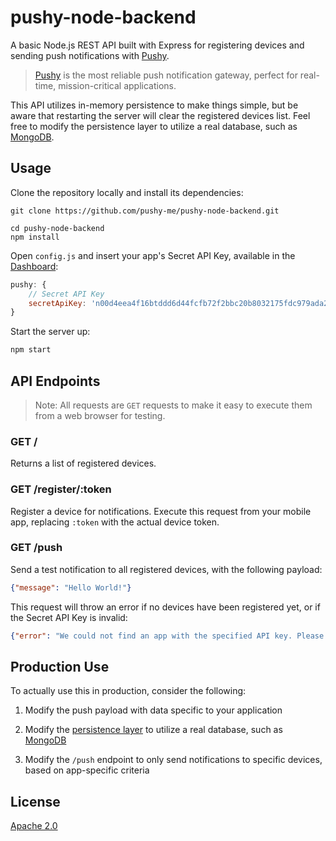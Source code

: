 # pushy-node-backend

A basic Node.js REST API built with Express for registering devices and sending push notifications with [Pushy](https://pushy.me/).

> [Pushy](https://pushy.me/) is the most reliable push notification gateway, perfect for real-time, mission-critical applications.

This API utilizes in-memory persistence to make things simple, but be aware that restarting the server will clear the registered devices list. Feel free to modify the persistence layer to utilize a real database, such as [MongoDB](https://www.mongodb.com/).

## Usage

Clone the repository locally and install its dependencies:

```shell
git clone https://github.com/pushy-me/pushy-node-backend.git

cd pushy-node-backend
npm install
```

Open `config.js` and insert your app's Secret API Key, available in the [Dashboard](https://dashboard.pushy.me/):

```js
pushy: {
    // Secret API Key
    secretApiKey: 'n00d4eea4f16btddd6d44fcfb72f2bbc20b8032175fdc979ada24a5d02b'
}
```

Start the server up:

```js
npm start
```

## API Endpoints

> Note: All requests are `GET` requests to make it easy to execute them from a web browser for testing.

### GET /

Returns a list of registered devices.

### GET /register/:token

Register a device for notifications. Execute this request from your mobile app, replacing `:token` with the actual device token.

### GET /push

Send a test notification to all registered devices, with the following payload:

```json
{"message": "Hello World!"}
```

This request will throw an error if no devices have been registered yet, or if the Secret API Key is invalid:

```json
{"error": "We could not find an app with the specified API key. Please contact us at support@pushy.me."}
```

## Production Use

To actually use this in production, consider the following:

1) Modify the push payload with data specific to your application

2) Modify the [persistence layer](util/db.js) to utilize a real database, such as [MongoDB](https://www.mongodb.com/)

3) Modify the `/push` endpoint to only send notifications to specific devices, based on app-specific criteria

## License

[Apache 2.0](LICENSE)
